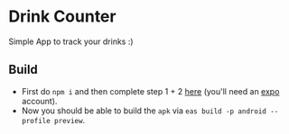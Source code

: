 # Drink Counter

Simple App to track your drinks :)  

## Build

- First do `npm i` and then complete step 1 + 2 [here](https://docs.expo.dev/build/setup/) (you'll need an [expo](https://expo.dev) account).  
- Now you should be able to build the `apk` via `eas build -p android --profile preview`.  
